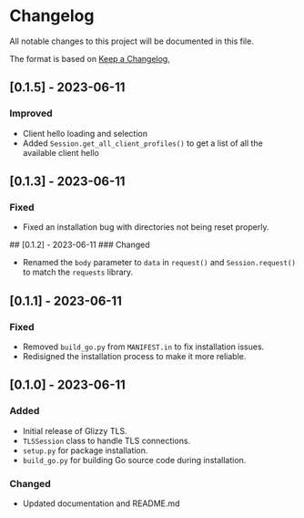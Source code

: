 # Changelog

All notable changes to this project will be documented in this file.

The format is based on [Keep a Changelog](https://keepachangelog.com/en/1.0.0/),

## [0.1.5] - 2023-06-11
### Improved
- Client hello loading and selection
- Added `Session.get_all_client_profiles()` to get a list of all the available client hello

## [0.1.3] - 2023-06-11
### Fixed
- Fixed an installation bug with directories not being reset properly.

## [0.1.2] - 2023-06-11
### Changed
- Renamed the `body` parameter to `data` in `request()` and `Session.request()` to match the `requests` library.

## [0.1.1] - 2023-06-11
### Fixed
- Removed `build_go.py` from `MANIFEST.in` to fix installation issues.
- Redisigned the installation process to make it more reliable.

## [0.1.0] - 2023-06-11
### Added
- Initial release of Glizzy TLS.
- `TLSSession` class to handle TLS connections.
- `setup.py` for package installation.
- `build_go.py` for building Go source code during installation.

### Changed
- Updated documentation and README.md
